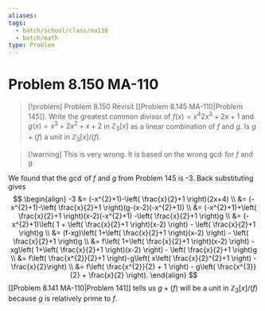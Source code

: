 ```yaml
---
aliases: 
tags:
  - batch/school/class/ma110
  - batch/math
type: Problem
---
```

# Problem 8.150 MA-110

> [!problem] Problem 8.150
> Revisit [[Problem 8.145 MA-110|Problem 145]]. Write the greatest common divisor of $f(x)=x^{4}2x^{3}+2x+1$ and $g(x)=x^{3}+2x^{2}+x+2$ in $\mathbb{Z}_{3}[x]$ as a linear combination of $f$ and $g$. Is $g+(f)$ a unit in $\mathbb{Z}_{3}[x]/(f)$.

> [!warning] This is very wrong. It is based on the wrong $\gcd$ for $f$ and $g$.

We found that the $\gcd$ of $f$ and $g$ from Problem 145 is -3. Back substituting gives
$$
\begin{align}
-3 &= (-x^{2}+1)-\left( \frac{x}{2}+1 \right)(2x+4) \\
&= (-x^{2}+1)-\left( \frac{x}{2}+1 \right)(g-(x-2)(-x^{2}+1)) \\
&= (-x^{2}+1)+\left( \frac{x}{2}+1 \right)(x-2)(-x^{2}+1) -\left( \frac{x}{2}+1 \right)g \\
&= (-x^{2}+1)\left( 1 + \left( \frac{x}{2}+1 \right)(x-2) \right) - \left( \frac{x}{2}+1 \right)g \\
&= (f-xg)\left( 1+\left( \frac{x}{2}+1 \right)(x-2) \right) - \left( \frac{x}{2}+1 \right)g \\
&= f\left( 1+\left( \frac{x}{2}+1 \right)(x-2) \right) - xg\left( 1+\left( \frac{x}{2}+1 \right)(x-2) \right) - \left( \frac{x}{2}+1 \right)g \\
&= f\left( \frac{x^{2}}{2}+1 \right)-g\left( x\left( \frac{x}{2}^{2}+1 \right) -\frac{x}{2}\right) \\
&= f\left( \frac{x^{2}}{2} + 1 \right) - g\left( \frac{x^{3}}{2} + \frac{x}{2} \right).
\end{align}
$$
[[Problem 8.141 MA-110|Problem 141]] tells us $g+(f)$ will be a unit in $\mathbb{Z}_{3}[x]/(f)$ because $g$ is relatively prime to $f$.